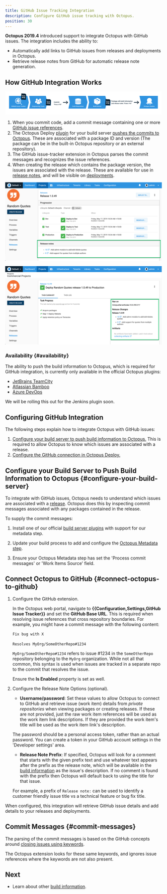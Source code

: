 ```yaml
---
title: GitHub Issue Tracking Integration
description: Configure GitHub issue tracking with Octopus.
position: 30
---
```


**Octopus 2019.4** introduced support to integrate Octopus with GitHub issues. The integration includes the ability to:
- Automatically add links to GitHub issues from releases and deployments in Octopus.
- Retrieve release notes from GitHub for automatic release note generation.

## How GitHub Integration Works

![Octopus GitHub integration - how it works diagram](images/octo-github-how-it-works.png "width=500")

1. When you commit code, add a commit message containing one or more [GitHub issue references](#commit-messages).
2. The Octopus Deploy [plugin](/docs/packaging-applications/build-servers/index.md) for your build server [pushes the commits to Octopus](/docs/packaging-applications/build-servers/index.md#passing-build-information-to-octopus).  These are associated with a package ID and version (The package can be in the built-in Octopus repository or an external repository).
3. The GitHub issue-tracker extension in Octopus parses the commit messages and recognizes the issue references.
4. When creating the release which contains the package version, the issues are associated with the release.  These are available for use in [release notes](/docs/packaging-applications/build-servers/index.md#release-notes), and will be visible on [deployments](/docs/deployment-process/releases/deployment-notes.md).  

![Octopus release with GitHub issues](images/octo-github-release-details.png "width=500")

![Octopus deployment with generated release notes](images/octo-github-release-notes.png "width=500")

### Availability {#availability}

The ability to push the build information to Octopus, which is required for GitHub integration, is currently only available in the official Octopus plugins:

 - [JetBrains TeamCity](https://plugins.jetbrains.com/plugin/9038-octopus-deploy-integration)
 - [Atlassian Bamboo](https://marketplace.atlassian.com/apps/1217235/octopus-deploy-bamboo-add-on?hosting=server&tab=overview)
 - [Azure DevOps](https://marketplace.visualstudio.com/items?itemName=octopusdeploy.octopus-deploy-build-release-tasks)
 
We will be rolling this out for the Jenkins plugin soon.

## Configuring GitHub Integration

The following steps explain how to integrate Octopus with GitHub issues:  

1. [Configure your build server to push build information to Octopus.](#configure-your-build-server) This is required to allow Octopus to know which issues are associated with a release.  
2. [Configure the GitHub connection in Octopus Deploy.](#connect-octopus-to-github)

## Configure your Build Server to Push Build Information to Octopus {#configure-your-build-server}

To integrate with GitHub issues, Octopus needs to understand which issues are associated with a [release](/docs/deployment-process/releases/index.md). Octopus does this by inspecting commit messages associated with any packages contained in the release.

To supply the commit messages:

1. Install one of our official [build server plugins](#availability) with support for our metadata step.

2. Update your build process to add and configure the [Octopus Metadata step](/docs/packaging-applications/build-servers/index.md#build-information-step).

3. Ensure your Octopus Metadata step has set the 'Process commit messages' or 'Work Items Source' field.

## Connect Octopus to GitHub {#connect-octopus-to-github}

1. Configure the GitHub extension.

    In the Octopus web portal, navigate to **{{Configuration,Settings,GitHub Issue Tracker}}** and set the
    **GitHub Base URL**. This is required when resolving issue references that cross repository boundaries. For example, you might have a commit message with the following content:

    ```
    Fix bug with X

    Resolves MyOrg/SomeOtherRepo#1234
    ```

    `MyOrg/SomeOtherRepo#1234` refers to issue \#1234 in the `SomeOtherRepo` repository belonging to the `MyOrg` organization. While not all that common, this syntax is used when issues are tracked in a separate repo to the commit that resolves the issue.

    Ensure the **Is Enabled** property is set as well.

2. Configure the Release Note Options (optional).

    - **Username/password**: Set these values to allow Octopus to connect to GitHub and retrieve issue (work item) details from _private repositories_ when viewing packages or creating releases. If these are not provided, just the raw work item references will be used as the work item link descriptions. If they are provided the work item's title will be used as the work item link's description.

    The password should be a personal access token, rather than an actual password. You can create a token in your GitHub account settings in the 'Developer settings' area.

    - **Release Note Prefix**: If specified, Octopus will look for a comment that starts with the given prefix text and use whatever text appears after the prefix as the release note, which will be available in the [build information](/docs/packaging-applications/build-servers/index.md#build-information) as the issue's description. If no comment is found with the prefix then Octopus will default back to using the title for that issue.

    For example, a prefix of `Release note:` can be used to identify a customer friendly issue title vs a technical feature or bug fix title.

When configured, this integration will retrieve GitHub issue details and add details to your releases and deployments.

## Commit Messages {#commit-messages}

The parsing of the commit messages is based on the GitHub concepts around [closing issues using keywords](https://help.github.com/en/articles/closing-issues-using-keywords).

The Octopus extension looks for these same keywords, and ignores issue references where the keywords are not also present.

## Next

 - Learn about other [build information](/docs/packaging-applications/build-servers/index.md#build-information).
